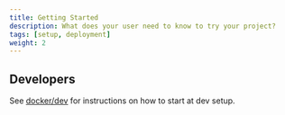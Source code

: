 ```yaml
---
title: Getting Started
description: What does your user need to know to try your project?
tags: [setup, deployment]
weight: 2
---
```


## Developers

See [docker/dev](https://github.com/taranis-ai/taranis-ai/tree/master/docker/dev) for instructions on how to start at dev setup.

